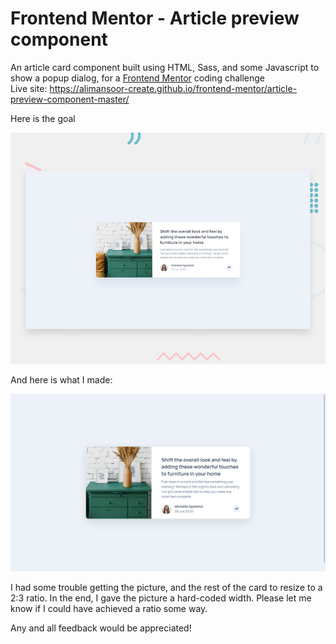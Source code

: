 # Frontend Mentor - Article preview component

An article card component built using HTML, Sass, and some Javascript to show a popup dialog, for a [Frontend Mentor](https://www.frontendmentor.io) coding challenge <br>
Live site: https://alimansoor-create.github.io/frontend-mentor/article-preview-component-master/

Here is the goal

![Design preview for the Article preview component coding challenge](./design/desktop-preview.jpg)

And here is what I made:

![Outcome of the Article preview component coding challenge](./images/screenshot.png)

I had some trouble getting the picture, and the rest of the card to resize to a 2:3 ratio. In the end, I gave the picture a hard-coded width. Please let me know if I could have achieved a ratio some way.

Any and all feedback would be appreciated!
